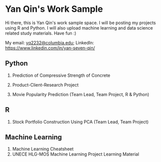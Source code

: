 # Yan Qin's Work Sample

Hi there, this is Yan Qin's work sample space. 
I will be posting my projects using R and Python. I will also upload machine learning and data science related study materials. Have fun :) 

My email: yq2232@columbia.edu;
LinkedIn: https://www.linkedin.com/in/yan-seven-qin/

## Python
1. Prediction of Compressive Strength of Concrete

2. Product-Client-Research Project

3. Movie Popularity Prediction (Team Lead, Team Project, R & Python)

## R
1. Stock Portfolio Construction Using PCA (Team Lead, Team Project)

## Machine Learning
1. Machine Learning Cheatsheet
2. UNECE HLG-MOS Machine Learning Project Learning Material


